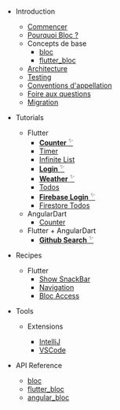 - Introduction

  - [Commencer](fr/gettingstarted.md)
  - [Pourquoi Bloc ?](fr/whybloc.md)
  - Concepts de base
    - [bloc](coreconcepts.md)
    - [flutter_bloc](fr/flutterbloccoreconcepts.md)
  - [Architecture](fr/architecture.md)
  - [Testing](fr/testing.md)
  - [Conventions d'appellation](fr/blocnamingconventions.md)
  - [Foire aux questions](fr/faqs.md)
  - [Migration](fr/migration.md)

- Tutorials

  - Flutter
    - [**Counter** <sup>✨</sup>](fr/fluttercountertutorial.md)
    - [Timer](fr/fluttertimertutorial.md)
    - [Infinite List](fr/flutterinfinitelisttutorial.md)
    - [**Login** <sup>✨</sup>](fr/flutterlogintutorial.md)
    - [**Weather** <sup>✨</sup>](flutterweathertutorial.md)
    - [Todos](fr/fluttertodostutorial.md)
    - [**Firebase Login** <sup>✨</sup>](fr/flutterfirebaselogintutorial.md)
    - [Firestore Todos](fr/flutterfirestoretodostutorial.md)
  - AngularDart
    - [Counter](fr/angularcountertutorial.md)
  - Flutter + AngularDart
    - [**Github Search** <sup>✨</sup>](fr/flutterangulargithubsearch.md)

- Recipes

  - Flutter
    - [Show SnackBar](fr/recipesfluttershowsnackbar.md)
    - [Navigation](fr/recipesflutternavigation.md)
    - [Bloc Access](fr/recipesflutterblocaccess.md)

- Tools

  - Extensions

    - [IntelliJ](fr/blocintellijextension.md)
    - [VSCode](fr/blocvscodeextension.md)

- API Reference
  - [bloc](https://pub.dev/documentation/bloc/latest/bloc/bloc-library.html)
  - [flutter_bloc](https://pub.dev/documentation/flutter_bloc/latest/flutter_bloc/flutter_bloc-library.html)
  - [angular_bloc](https://pub.dev/documentation/angular_bloc/latest/angular_dart/angular_dart-library.html)
